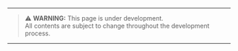 ---

> ⚠️ **WARNING:** This page is under development.  
> All contents are subject to change throughout the development process.

---